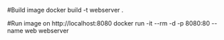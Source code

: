 #Build image
docker build -t webserver .

#Run image on http://localhost:8080
docker run -it --rm -d -p 8080:80 --name web webserver